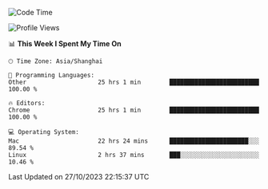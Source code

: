 <!--START_SECTION:waka-->
![Code Time](http://img.shields.io/badge/Code%20Time-1%2C456%20hrs%2033%20mins-blue)

![Profile Views](http://img.shields.io/badge/Profile%20Views-0-blue)

📊 **This Week I Spent My Time On** 

```text
🕑︎ Time Zone: Asia/Shanghai

💬 Programming Languages: 
Other                    25 hrs 1 min        █████████████████████████   100.00 % 

🔥 Editors: 
Chrome                   25 hrs 1 min        █████████████████████████   100.00 % 

💻 Operating System: 
Mac                      22 hrs 24 mins      ██████████████████████░░░   89.54 % 
Linux                    2 hrs 37 mins       ███░░░░░░░░░░░░░░░░░░░░░░   10.46 % 
```


 Last Updated on 27/10/2023 22:15:37 UTC
<!--END_SECTION:waka-->